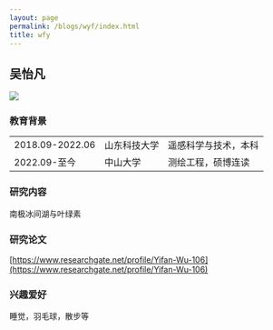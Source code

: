 ```yaml
---
layout: page
permalink: /blogs/wyf/index.html
title: wfy
---
```


## 吴怡凡

<img src="/blogs/team_members.assets/wuyifan.png">

### 教育背景

<table class="table_md">
  <tr>
    <td>2018.09-2022.06</td>
    <td>山东科技大学</td>
    <td>遥感科学与技术，本科</td>
  </tr>
  <tr>
    <td>2022.09-至今</td>
    <td>中山大学</td>
    <td>测绘工程，硕博连读</td>
  </tr>
</table>

### 研究内容
南极冰间湖与叶绿素

### 研究论文
[https://www.researchgate.net/profile/Yifan-Wu-106](https://www.researchgate.net/profile/Yifan-Wu-106)

### 兴趣爱好
睡觉，羽毛球，散步等